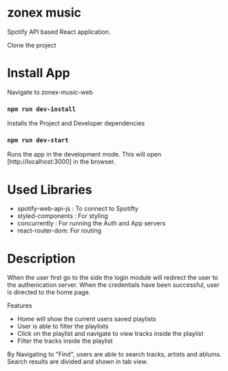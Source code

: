 # zonex music

Spotify API based React application.

Clone the project

# Install App

Navigate to zonex-music-web

### `npm run dev-install`

Installs the Project and Developer dependencies

### `npm run dev-start`

Runs the app in the development mode. This will open [http://localhost:3000] in the browser.

# Used Libraries

- spotify-web-api-js : To connect to Spotifty
- styled-components : For styling
- concurrently : For running the Auth and App servers
- react-router-dom: For routing

# Description

When the user first go to the side the login module will redirect the user to the authenication server. When the credentials have been successful, user is directed to the home page. 

Features
 - Home will show the current users saved playlists
 - User is able to filter the playlists
 - Click on the playlist and navigate to view tracks inside the playlist
 - Filter the tracks inside the playlist

By Navigating to "Find", users are able to search tracks, artists and ablums. Search results are divided and shown in tab view.
